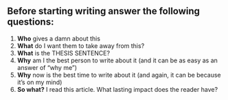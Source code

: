 ## Before starting writing answer the following questions:

1. **Who** gives a damn about this
2. **What** do I want them to take away from this?
3. **What** is the THESIS SENTENCE?
4. **Why** am I the best person to write about it (and it can be as easy as an answer of “why me”)
5. **Why** now is the best time to write about it (and again, it can be because it’s on my mind)
6. **So what?** I read this article. What lasting impact does the reader have?
